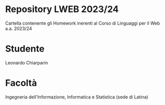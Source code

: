 # Repository LWEB 2023/24
  Cartella contenente gli Homework inerenti al Corso di Linguaggi per il Web a.a. 2023/24
# Studente
  Leonardo Chiarparin
# Facoltà
  Ingegneria dell'Informazione, Informatica e Statistica (sede di Latina)
